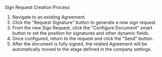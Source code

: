 Sign Request Creation Process
1. Navigate to an existing Agreement.
2. Click the "Request Signature" button to generate a new sign request.
3. From the new Sign Request, click the "Configure Document" smart button to set the position for signatures and other dynamic fields.
4. Once configured, return to the request and click the "Send" button.
5. After the document is fully signed, the related Agreement will be automatically moved to the stage defined in the company settings.
